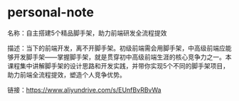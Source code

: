 # personal-note
名称：自主搭建5个精品脚手架，助力前端研发全流程提效

描述：当下的前端开发，离不开脚手架。初级前端需会用脚手架，中高级前端应能够开发脚手架——掌握脚手架，就是贯穿初中高级前端生涯的核心竞争力之一。本课程集中讲解脚手架的设计思路和开发实践，并带你实现5个不同的脚手架项目，助力前端全流程提效，塑造个人竞争优势。

链接：https://www.aliyundrive.com/s/EUnfBvRBvWa
